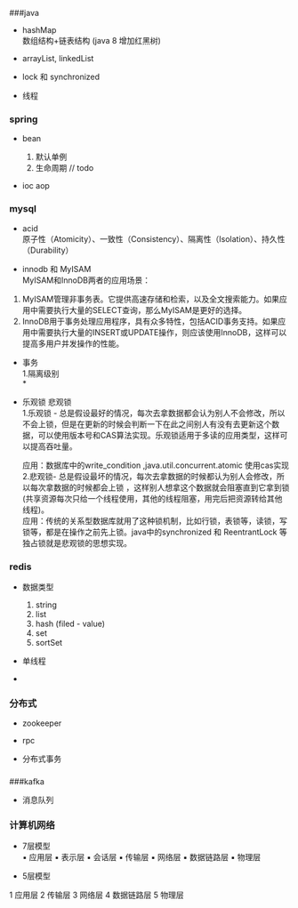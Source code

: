 ###java 
- hashMap  
数组结构+链表结构  (java 8 增加红黑树)

- arrayList, linkedList

- lock 和 synchronized

- 线程


### spring

- bean
    1. 默认单例
    2. 生命周期  // todo

- ioc aop


### mysql
- acid  
原子性（Atomicity）、一致性（Consistency）、隔离性（Isolation）、持久性（Durability）

- innodb 和 MyISAM  
MyISAM和InnoDB两者的应用场景：
1) MyISAM管理非事务表。它提供高速存储和检索，以及全文搜索能力。如果应用中需要执行大量的SELECT查询，那么MyISAM是更好的选择。
2) InnoDB用于事务处理应用程序，具有众多特性，包括ACID事务支持。如果应用中需要执行大量的INSERT或UPDATE操作，则应该使用InnoDB，这样可以提高多用户并发操作的性能。

- 事务    
    1.隔离级别  
    * 
- 乐观锁 悲观锁  
    1.乐观锁 - 总是假设最好的情况，每次去拿数据都会认为别人不会修改，所以不会上锁，但是在更新的时候会判断一下在此之间别人有没有去更新这个数据，可以使用版本号和CAS算法实现。乐观锁适用于多读的应用类型，这样可以提高吞吐量。
  
    应用：数据库中的write_condition ,java.util.concurrent.atomic 使用cas实现  
    2.悲观锁- 总是假设最坏的情况，每次去拿数据的时候都认为别人会修改，所以每次拿数据的时候都会上锁
    ，这样别人想拿这个数据就会阻塞直到它拿到锁(共享资源每次只给一个线程使用，其他的线程阻塞，用完后把资源转给其他线程)。  
    应用：传统的关系型数据库就用了这种锁机制，比如行锁，表锁等，读锁，写锁等，都是在操作之前先上锁。java中的synchronized 和 ReentrantLock 等独占锁就是悲观锁的思想实现。



### redis

- 数据类型
  1. string 
  2. list
  3. hash (filed - value)
  4. set
  5. sortSet

- 单线程

- 

### 分布式

- zookeeper

- rpc

- 分布式事务


### 


###kafka 

- 消息队列



### 计算机网络

- 7层模型  
▪ 应用层
▪ 表示层
▪ 会话层
▪ 传输层
▪ 网络层
▪ 数据链路层
▪ 物理层

- 5层模型

1 应用层
2 传输层
3 网络层
4 数据链路层
5 物理层














